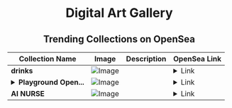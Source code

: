 <div align="center">

# Digital Art Gallery

## Trending Collections on OpenSea

| Collection Name                       | Image                                                                                     | Description                       | OpenSea Link                                                                                          |
|---------------------------------------|-------------------------------------------------------------------------------------------|-----------------------------------|--------------------------------------------------------------------------------------------------------|
| **drinks** | ![Image](https://i.seadn.io/s/raw/files/2738bcc5daeb9f06387556c8c7bbf218.jpg?w=500&auto=format?w=200&auto=format) |  | <details><summary>Link</summary>[drinks](https://opensea.io/collection/drinks-35)</details> |
| **<details><summary>Playground Open...</summary>Playground Open Ticketing Ecosystem Event 11504</details>** | ![Image](https://i.seadn.io/s/raw/files/ad4b567b5e819f5eb9dc8588aeb6896f.png?w=500&auto=format?w=200&auto=format) |  | <details><summary>Link</summary>[Playground Open Ticketing Ecosystem Event 11504](https://opensea.io/collection/playground-open-ticketing-ecosystem-event-11504)</details> |
| **AI NURSE** | ![Image](https://i.seadn.io/s/raw/files/9230378fd2b4b907586138c3e93ef5e2.jpg?w=500&auto=format?w=200&auto=format) |  | <details><summary>Link</summary>[AI NURSE](https://opensea.io/collection/ai-nurse)</details> |

</div>